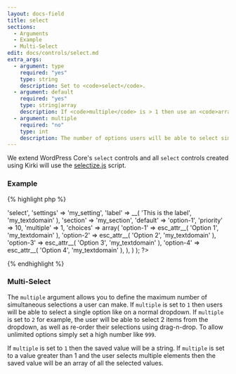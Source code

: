 ```yaml
---
layout: docs-field
title: select
sections:
  - Arguments
  - Example
  - Multi-Select
edit: docs/controls/select.md
extra_args:
  - argument: type
    required: "yes"
    type: string
    description: Set to <code>select</code>.
  - argument: default
    required: "yes"
    type: string|array
    description: If <code>multiple</code> is > 1 then use an <code>array</code>. If not, then a <code>string</code>.
  - argument: multiple
    required: "no"
    type: int
    description: The number of options users will be able to select simultaneously. Use <code>1</code> for single-select controls (defaults to <code>1</code>).
---
```


We extend WordPress Core's `select` controls and all `select` controls created using Kirki will use the [selectize.js](http://brianreavis.github.io/selectize.js/) script.

### Example

{% highlight php %}
<?php
Kirki::add_field( 'my_config', array(
	'type'        => 'select',
	'settings'    => 'my_setting',
	'label'       => __( 'This is the label', 'my_textdomain' ),
	'section'     => 'my_section',
	'default'     => 'option-1',
	'priority'    => 10,
	'multiple'    => 1,
	'choices'     => array(
		'option-1' => esc_attr__( 'Option 1', 'my_textdomain' ),
		'option-2' => esc_attr__( 'Option 2', 'my_textdomain' ),
		'option-3' => esc_attr__( 'Option 3', 'my_textdomain' ),
		'option-4' => esc_attr__( 'Option 4', 'my_textdomain' ),
	),
) );
?>
{% endhighlight %}

### Multi-Select

The `multiple` argument allows you to define the maximum number of simultaneous selections a user can make.
If `multiple` is set to `1` then users will be able to select a single option like on a normal dropdown.
If `multiple` is set to `2` for example, the user will be able to select 2 items from the dropdown, as well as re-order their selections using drag-n-drop.
To allow unlimited options simply set a high number like `999`.

If `multiple` is set to `1` then the saved value will be a string.
If `multiple` is set to a value greater than 1 and the user selects multiple elements then the saved value will be an array of all the selected values.
